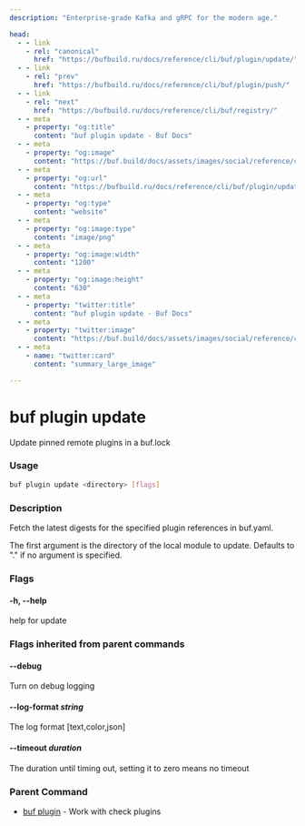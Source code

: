 ```yaml
---
description: "Enterprise-grade Kafka and gRPC for the modern age."

head:
  - - link
    - rel: "canonical"
      href: "https://bufbuild.ru/docs/reference/cli/buf/plugin/update/"
  - - link
    - rel: "prev"
      href: "https://bufbuild.ru/docs/reference/cli/buf/plugin/push/"
  - - link
    - rel: "next"
      href: "https://bufbuild.ru/docs/reference/cli/buf/registry/"
  - - meta
    - property: "og:title"
      content: "buf plugin update - Buf Docs"
  - - meta
    - property: "og:image"
      content: "https://buf.build/docs/assets/images/social/reference/cli/buf/plugin/update.png"
  - - meta
    - property: "og:url"
      content: "https://bufbuild.ru/docs/reference/cli/buf/plugin/update/"
  - - meta
    - property: "og:type"
      content: "website"
  - - meta
    - property: "og:image:type"
      content: "image/png"
  - - meta
    - property: "og:image:width"
      content: "1200"
  - - meta
    - property: "og:image:height"
      content: "630"
  - - meta
    - property: "twitter:title"
      content: "buf plugin update - Buf Docs"
  - - meta
    - property: "twitter:image"
      content: "https://buf.build/docs/assets/images/social/reference/cli/buf/plugin/update.png"
  - - meta
    - name: "twitter:card"
      content: "summary_large_image"

---
```


# buf plugin update

Update pinned remote plugins in a buf.lock

### Usage

```sh
buf plugin update <directory> [flags]
```

### Description

Fetch the latest digests for the specified plugin references in buf.yaml.

The first argument is the directory of the local module to update. Defaults to "." if no argument is specified.

### Flags

#### \-h, --help

help for update

### Flags inherited from parent commands

#### \--debug

Turn on debug logging

#### \--log-format _string_

The log format \[text,color,json\]

#### \--timeout _duration_

The duration until timing out, setting it to zero means no timeout

### Parent Command

- [buf plugin](../) - Work with check plugins
